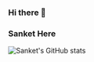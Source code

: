 ### Hi there 👋
### Sanket Here

![Sanket's GitHub stats](https://github-readme-stats.vercel.app/api?username=sanket2712&show_icons=true&theme=onedark)
<!--
Here are some ideas to get you started:

- 🔭 I’m currently working on ...
- 🌱 I’m currently learning ...
- 👯 I’m looking to collaborate on ...
- 🤔 I’m looking for help with ...
- 💬 Ask me about ...
- 📫 How to reach me: ...
- 😄 Pronouns: ...
- ⚡ Fun fact: ...
-->
